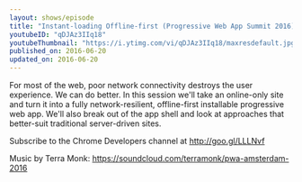 ```yaml
---
layout: shows/episode
title: "Instant-loading Offline-first (Progressive Web App Summit 2016)"
youtubeID: "qDJAz3IIq18"
youtubeThumbnail: "https://i.ytimg.com/vi/qDJAz3IIq18/maxresdefault.jpg"
published_on: 2016-06-20
updated_on: 2016-06-20
---
```


For most of the web, poor network connectivity destroys the user experience. We can do better. In this session we'll take an online-only site and turn it into a fully network-resilient, offline-first installable progressive web app. We'll also break out of the app shell and look at approaches that better-suit traditional server-driven sites.

Subscribe to the Chrome Developers channel at http://goo.gl/LLLNvf

Music by Terra Monk: https://soundcloud.com/terramonk/pwa-amsterdam-2016
